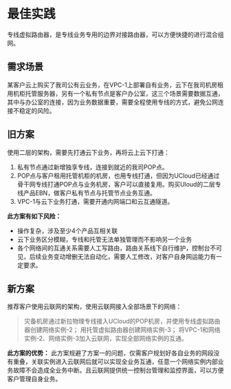 # 最佳实践
专线虚拟路由器，是专线业务专用的边界对接路由器，可以方便快捷的进行混合组网。

## 需求场景
某客户云上购买了我司公有云业务，在VPC-1上部署自有业务，云下在我司机房租用机柜托管服务器，另有一个私有节点是客户办公室，这三个场景需要数据互通，其中与办公室的连接，因为业务数据重要，需要全程使用专线的方式，避免公网连接不稳定的风险。

## 旧方案
使用二层的架构，需要先打通云下业务，再将云上云下打通：
1. 私有节点通过新增独享专线，连接到就近的我司POP点。
2. POP点与客户租用托管机柜的机房，也用专线打通，但因为UCloud已经通过骨干网专线打通POP点与业务机房，客户可以直接复用。购买Uloud的二层专线产品EBN，做客户私有节点与托管节点业务互通。
3. VPC-1与云下业务打通，需要开通内网端口和云互通隧道。

**此方案有如下风险：**
- 操作复杂，涉及至少4个产品互相关联
- 云下业务区分模糊，专线和托管无法单独管理而不影响另一个业务
- 各个网络间的互通关系需要人工写路由，路由关系线下自行维护，控制台不可见，后续业务变动增删无法自动化，需要人工修改，对客户自身网运能力有一定要求。

## 新方案
推荐客户使用云联网的架构，使用云联网接入全部场景下的网络：
 >灾备机房通过新拉物理专线接入UCloud的POP机房，并使用专线虚拟路由器创建网络实例-2；
 >用托管虚拟路由器创建网络实例-3；
 >将VPC-1和网络实例-2、网络实例-3加入云联网，实现全部网络实例的互通。

**此方案的优势：**
此方案规避了方案一的问题，仅需客户规划好各自业务的网段没有重叠，关联实例进入云联网后就可以实现全业务互通，任意一个网络实例内部业务故障不会造成全业务中断。且云联网提供统一控制台管理和监控界面，可以方便客户管理自身业务。
